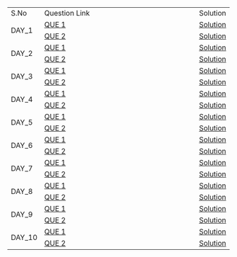 <table class="center">
    <tr>
        <td id="left">S.No</td>
        <td id="center">Question Link</td>
        <td id="right">Solution</td>
    </tr>
    <tr>
        <td rowspan="2",style="white-space: nowrap, width:30%">DAY_1</td>
        <td style="width:90%"><a href="url">QUE 1</a></td>
        <td style="white-space: nowrap"><a href="url">Solution</a></td>
    </tr>
    <tr>
        <td style="width:90%"><a href="url">QUE 2</a></td>
        <td style="white-space: nowrap"><a href="url">Solution</a></td>
    </tr>
    <tr>
        <td rowspan="2",style="white-space: nowrap, width:20%">DAY_2</td>
        <td style="width:90%"><a href="url">QUE 1</a></td>
        <td style="white-space: nowrap"><a href="url">Solution</a></td>
    </tr>
    <tr>
        <td style="width:90%"><a href="url">QUE 2</a></td>
        <td style="white-space: nowrap"><a href="url">Solution</a></td>
    </tr>
    <tr>
        <td rowspan="2",style="white-space: nowrap, width:20%">DAY_3</td>
        <td style="width:90%"><a href="url">QUE 1</a></td>
        <td style="white-space: nowrap"><a href="url">Solution</a></td>
    </tr>
    <tr>
        <td style="width:90%"><a href="url">QUE 2</a></td>
        <td style="white-space: nowrap"><a href="url">Solution</a></td>
    </tr>
    <tr>
        <td rowspan="2",style="white-space: nowrap, width:20%">DAY_4</td>
        <td style="width:90%"><a href="url">QUE 1</a></td>
        <td style="white-space: nowrap"><a href="url">Solution</a></td>
    </tr>
    <tr>
        <td style="width:90%"><a href="url">QUE 2</a></td>
        <td style="white-space: nowrap"><a href="url">Solution</a></td>
    </tr>
    <tr>
        <td rowspan="2",style="white-space: nowrap, width:20%">DAY_5</td>
        <td style="width:90%"><a href="url">QUE 1</a></td>
        <td style="white-space: nowrap"><a href="url">Solution</a></td>
    </tr>
    <tr>
        <td style="width:90%"><a href="url">QUE 2</a></td>
        <td style="white-space: nowrap"><a href="url">Solution</a></td>
    </tr>
    <tr>
        <td rowspan="2",style="white-space: nowrap, width:20%">DAY_6</td>
        <td style="width:90%"><a href="url">QUE 1</a></td>
        <td style="white-space: nowrap"><a href="url">Solution</a></td>
    </tr>
    <tr>
        <td style="width:90%"><a href="url">QUE 2</a></td>
        <td style="white-space: nowrap"><a href="url">Solution</a></td>
    </tr>
    <tr>
        <td rowspan="2",style="white-space: nowrap, width:20%">DAY_7</td>
        <td style="width:90%"><a href="url">QUE 1</a></td>
        <td style="white-space: nowrap"><a href="url">Solution</a></td>
    </tr>
    <tr>
        <td style="width:90%"><a href="url">QUE 2</a></td>
        <td style="white-space: nowrap"><a href="url">Solution</a></td>
    </tr>
    <tr>
        <td rowspan="2",style="white-space: nowrap, width:20%">DAY_8</td>
        <td style="width:90%"><a href="url">QUE 1</a></td>
        <td style="white-space: nowrap"><a href="url">Solution</a></td>
    </tr>
    <tr>
        <td style="width:90%"><a href="url">QUE 2</a></td>
        <td style="white-space: nowrap"><a href="url">Solution</a></td>
    </tr>
    <tr>
        <td rowspan="2",style="white-space: nowrap, width:20%">DAY_9</td>
        <td style="width:90%"><a href="url">QUE 1</a></td>
        <td style="white-space: nowrap"><a href="url">Solution</a></td>
    </tr>
    <tr>
        <td style="width:90%"><a href="url">QUE 2</a></td>
        <td style="white-space: nowrap"><a href="url">Solution</a></td>
    </tr>
    <tr>
        <td rowspan="2",style="white-space: nowrap, width:20%">DAY_10</td>
        <td style="width:90%"><a href="url">QUE 1</a></td>
        <td style="white-space: nowrap"><a href="url">Solution</a></td>
    </tr>
    <tr>
        <td style="width:90%"><a href="url">QUE 2</a></td>
        <td style="white-space: nowrap"><a href="url">Solution</a></td>
    </tr>

</table>
